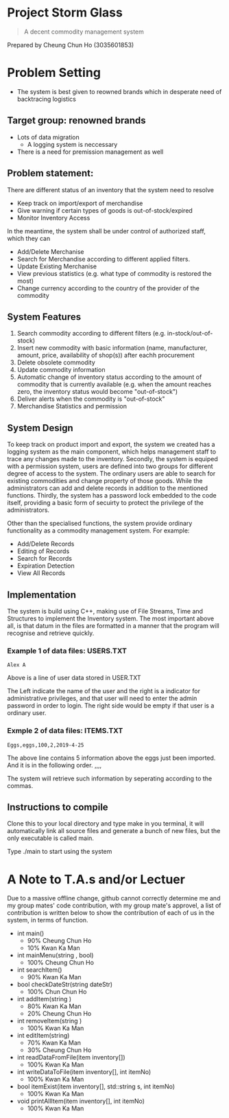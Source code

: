 # Project Storm Glass
>A decent commodity management system

Prepared by
Cheung Chun Ho (3035601853)

# Problem Setting
 - The system is best given to reowned brands which in desperate need of backtracing logistics
## Target group: renowned brands
- Lots of data migration
  - A logging system is neccessary
- There is a need for premission management as well
## Problem statement: 
There are different status of an inventory that the system need to resolve
 - Keep track on import/export of merchandise
 - Give warning if certain types of goods is out-of-stock/expired
 - Monitor Inventory Access

In the meantime, the system shall be under control of authorized staff, which they can
 - Add/Delete Merchanise
 - Search for Merchandise according to different applied filters.
 - Update Existing Merchanise
 - View previous statistics (e.g. what type of commodity is restored the most)
 - Change currency according to the country of the provider of the commodity
 
## System Features
1. Search commodity according to different filters (e.g. in-stock/out-of-stock)
2. Insert new commodity with basic information (name, manufacturer, amount, price, availability of shop(s)) after eachh procurement
3. Delete obsolete commodity
4. Update commodity information
5. Automatic change of inventory status according to the amount of commodity that is currently available (e.g. when the amount reaches zero, the inventory status would become "out-of-stock")
6. Deliver alerts when the commodity is "out-of-stock"
7. Merchandise Statistics and permission

## System Design
To keep track on product import and export, the system we created has a logging system as the main component, which helps management staff to trace any changes made to the inventory. Secondly, the system is equiped with a permission system, users are defined into two groups for different degree of access to the system.
The ordinary users are able to search for existing commodities and change property of those goods. While the administrators can add and delete records in addition to the mentioned functions.
Thirdly, the system has a password lock embedded to the code itself, providing a basic form of secuirty to protect the privilege of the administrators.

Other than the specialised functions, the system provide ordinary functionality as a commodity management system.
For example:
 - Add/Delete Records
 - Editing of Records
 - Search for Records
 - Expiration Detection
 - View All Records
 
## Implementation
The system is build using C++, making use of File Streams, Time and Structures to implement the Inventory system.
The most important above all, is that datum in the files are formatted in a manner that the program will recognise and retrieve quickly.

### Example 1 of data files: USERS.TXT

	Alex A

Above is a line of user data stored in USER.TXT

The Left indicate the name of the user and the right is a indicator for administrative privileges, and that user will need to enter the admin password in order to login. The right side would be empty if that user is a ordinary user.

### Exmple 2 of data files: ITEMS.TXT

	Eggs,eggs,100,2,2019-4-25

The above line contains 5 information above the eggs just been imported. And it is in the following order.
	<Product Name>,<Product Category>,<Quantity>,<Shelf Life>,<Import Date>

The system will retrieve such information by seperating according to the commas.


## Instructions to compile
Clone this to your local directory and type make in you terminal, it will automatically link all source files and generate a bunch of new files, but the only executable is called main.

Type
	./main
to start using the system


# A Note to T.A.s and/or Lectuer

Due to a massive offline change, github cannot correctly determine me and my group mates' code contribution, with my group mate's approvel, a list of contribution is written below to show the contribution of each of us in the system, in terms of function.

- int main()
	- 90% Cheung Chun Ho
	- 10% Kwan Ka Man
- int mainMenu(string , bool)
	- 100% Cheung Chun Ho
- int searchItem()
	- 90% Kwan Ka Man
- bool checkDateStr(string dateStr)
	- 100% Chun Chun Ho
- int addItem(string )
	- 80% Kwan Ka Man
	- 20% Cheung Chun Ho
- int removeItem(string )
	- 100% Kwan Ka Man
- int editItem(string)
	- 70% Kwan Ka Man
	- 30% Cheung Chun Ho
- int readDataFromFile(item inventory[])
	- 100% Kwan Ka Man
- int writeDataToFile(item inventory[], int itemNo)
	- 100% Kwan Ka Man
- bool itemExist(item inventory[], std::string s, int itemNo)
	- 100% Kwan Ka Man
- void printAllItem(item inventory[], int itemNo)
	- 100% Kwan Ka Man
